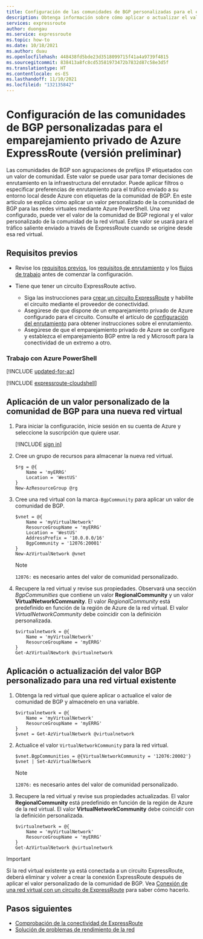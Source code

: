 ```yaml
---
title: Configuración de las comunidades de BGP personalizadas para el emparejamiento privado de Azure ExpressRoute (versión preliminar)
description: Obtenga información sobre cómo aplicar o actualizar el valor de la comunidad de BGP para una red virtual nueva o existente.
services: expressroute
author: duongau
ms.service: expressroute
ms.topic: how-to
ms.date: 10/18/2021
ms.author: duau
ms.openlocfilehash: 448438fd5bde23d3518099715f41a4a9739f4815
ms.sourcegitcommit: 838413a8fc8cd53581973472b7832d87c58e3d5f
ms.translationtype: HT
ms.contentlocale: es-ES
ms.lasthandoff: 11/10/2021
ms.locfileid: "132135842"
---
```

# <a name="configure-custom-bgp-communities-for-azure-expressroute-private-peering-preview"></a>Configuración de las comunidades de BGP personalizadas para el emparejamiento privado de Azure ExpressRoute (versión preliminar)

Las comunidades de BGP son agrupaciones de prefijos IP etiquetados con un valor de comunidad. Este valor se puede usar para tomar decisiones de enrutamiento en la infraestructura del enrutador. Puede aplicar filtros o especificar preferencias de enrutamiento para el tráfico enviado a su entorno local desde Azure con etiquetas de la comunidad de BGP. En este artículo se explica cómo aplicar un valor personalizado de la comunidad de BGP para las redes virtuales mediante Azure PowerShell. Una vez configurado, puede ver el valor de la comunidad de BGP regional y el valor personalizado de la comunidad de la red virtual. Este valor se usará para el tráfico saliente enviado a través de ExpressRoute cuando se origine desde esa red virtual.

## <a name="prerequisites"></a>Requisitos previos

* Revise los [requisitos previos](expressroute-prerequisites.md), los [requisitos de enrutamiento](expressroute-routing.md) y los [flujos de trabajo](expressroute-workflows.md) antes de comenzar la configuración.

* Tiene que tener un circuito ExpressRoute activo. 
  * Siga las instrucciones para [crear un circuito ExpressRoute](expressroute-howto-circuit-arm.md) y habilite el circuito mediante el proveedor de conectividad. 
  * Asegúrese de que dispone de un emparejamiento privado de Azure configurado para el circuito. Consulte el artículo de [configuración del enrutamiento](expressroute-howto-routing-arm.md) para obtener instrucciones sobre el enrutamiento. 
  * Asegúrese de que el emparejamiento privado de Azure se configure y establezca el emparejamiento BGP entre la red y Microsoft para la conectividad de un extremo a otro.
  
### <a name="working-with-azure-powershell"></a>Trabajo con Azure PowerShell

[!INCLUDE [updated-for-az](../../includes/hybrid-az-ps.md)]

[!INCLUDE [expressroute-cloudshell](../../includes/expressroute-cloudshell-powershell-about.md)]

## <a name="apply-a-custom-bgp-community-value-for-a-new-virtual-network"></a>Aplicación de un valor personalizado de la comunidad de BGP para una nueva red virtual

1. Para iniciar la configuración, inicie sesión en su cuenta de Azure y seleccione la suscripción que quiere usar.

   [!INCLUDE [sign in](../../includes/expressroute-cloud-shell-connect.md)]

1. Cree un grupo de recursos para almacenar la nueva red virtual.

    ```azurepowershell-interactive
    $rg = @{
        Name = 'myERRG'
        Location = 'WestUS'
    }
    New-AzResourceGroup @rg
    ```

1. Cree una red virtual con la marca`-BgpCommunity` para aplicar un valor de comunidad de BGP.

    ```azurepowershell-interactive
    $vnet = @{
        Name = 'myVirtualNetwork'
        ResourceGroupName = 'myERRG'
        Location = 'WestUS'
        AddressPrefix = '10.0.0.0/16'
        BgpCommunity = '12076:20001'    
    }
    New-AzVirtualNetwork @vnet
    ```
    
    > [!NOTE]
    > `12076:` es necesario antes del valor de comunidad personalizado.
    >

1. Recupere la red virtual y revise sus propiedades. Observará una sección *BgpCommunities* que contiene un valor **RegionalCommunity** y un valor **VirtualNetworkCommunity**. El valor *RegionalCommunity* está predefinido en función de la región de Azure de la red virtual. El valor *VirtualNetworkCommunity* debe coincidir con la definición personalizada.

    ```azurepowershell-interactive
    $virtualnetwork = @{
        Name = 'myVirtualNetwork'
        ResourceGroupName = 'myERRG'
    } 
    Get-AzVirtualNewtork @virtualnetwork
    ```

## <a name="applying-or-updating-the-custom-bgp-value-for-an-existing-virtual-network"></a>Aplicación o actualización del valor BGP personalizado para una red virtual existente

1. Obtenga la red virtual que quiere aplicar o actualice el valor de comunidad de BGP y almacénelo en una variable.

    ```azurepowershell-interactive
    $virtualnetwork = @{
        Name = 'myVirtualNetwork'
        ResourceGroupName = 'myERRG'
    } 
    $vnet = Get-AzVirtualNetwork @virtualnetwork
    ```

1. Actualice el valor `VirtualNetworkCommunity` para la red virtual.

    ```azurepowershell-interactive
    $vnet.BgpCommunities = @{VirtualNetworkCommunity = '12076:20002'}
    $vnet | Set-AzVirtualNetwork
    ```

    > [!NOTE]
    > `12076:` es necesario antes del valor de comunidad personalizado.
    >

1. Recupere la red virtual y revise sus propiedades actualizadas. El valor **RegionalCommunity** está predefinido en función de la región de Azure de la red virtual. El valor **VirtualNetworkCommunity** debe coincidir con la definición personalizada.

    ```azurepowershell-interactive
    $virtualnetwork = @{
        Name = 'myVirtualNetwork'
        ResourceGroupName = 'myERRG'
    } 
    Get-AzVirtualNetwork @virtualnetwork
    ```

> [!IMPORTANT]
>  Si la red virtual existente ya está conectada a un circuito ExpressRoute, deberá eliminar y volver a crear la conexión ExpressRoute después de aplicar el valor personalizado de la comunidad de BGP. Vea [Conexión de una red virtual con un circuito de ExpressRoute](expressroute-howto-linkvnet-arm.md) para saber cómo hacerlo.
>

## <a name="next-steps"></a>Pasos siguientes

- [Comprobación de la conectividad de ExpressRoute](expressroute-troubleshooting-expressroute-overview.md)
- [Solución de problemas de rendimiento de la red](expressroute-troubleshooting-network-performance.md)

